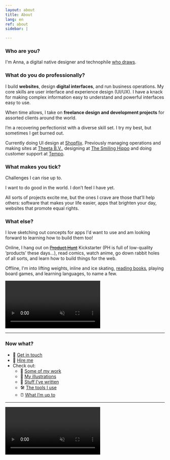 ```yaml
---
layout: about
title: About
lang: en
ref: about
sidebar: | 

---
```

### Who are you?

I'm Anna, a digital native designer and technophile [who draws](/{{page.lang}}/art).

### What do you do professionally?

I build **websites**, design **digital interfaces**, and run business operations. My core skills are user interface and experience design (UI/UX). I have a knack for making complex information easy to understand and powerful interfaces easy to use.

When time allows, I take on **freelance design and development projects** for assorted clients around the world.

I’m a recovering perfectionist with a diverse skill set. I try my best, but sometimes I get burned out.

Currently doing UI design at [Shopflix﻿](https://shopflix.gr/). Previously managing operations and making sites at [Theeta B.V.](https://theeta.nl), designing at [The Smiling Hippo](https://thesmilinghippo.com) and doing customer support at [Tempo](https://www.yourtempo.co/).

### What makes you tick?

Challenges I can rise up to.

I want to do good in the world. I don’t feel I have yet.

All sorts of projects excite me, but the ones I crave are those that’ll help others: software that makes your life easier, apps that brighten your day, websites that promote equal rights.

### What else?

I love sketching out concepts for apps I'd want to use and am looking forward to learning how to build them too! 

Online, I hang out on ~~[Product Hunt](https://www.producthunt.com/@anna_0x)~~ Kickstarter (PH is full of low-quality ‘products’ these days…), read comics, watch anime, go down rabbit holes of all sorts, and learn how to build things for the web.

Offline, I'm into lifting weights, inline and ice skating, [reading books](/reading/), playing board games, and learning languages, to name a few.

<video autoplay loop muted src="/assets/skate-circle-oaka-2.mp4" class="w-100 br3"></video>

***

### Now what?

* 💬 [Get in touch](/{{page.lang}}/contact)
* 🤝 [Hire me](/{{page.lang}}/collab)
* Check out:
  * 💼 [Some of my work](/{{page.lang}}/#work)
  * 🎨 [My illustrations](/{{page.lang}}/art)
  * 📃 [Stuff I’ve written](/{{page.lang}}/posts)
  * 🛠 [The tools I use](/uses)
  * ⏰ [What I’m up to](/now)

---
<video autoplay loop muted src="/assets/swan-bike.mp4" class="w-100 br3 dn-ns"></video>